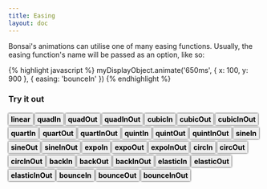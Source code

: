 ```yaml
---
title: Easing
layout: doc
---
```


<style>
#easing_functions {
  line-height: 2em;
}
#easing_functions a {
  padding: 3px 5px;
  background: #EEE;
  font-weight: 700;
  cursor: pointer;
  color: #000;
  text-decoration: none;
  box-shadow: 0 0 3px #000;
}
#easing_functions a:hover, #easing_functions a:focus, #easing_functions a.active {
  background: #000;
  color: #FFF;
}
</style>

Bonsai's animations can utilise one of many easing functions. Usually, the easing
function's name will be passed as an option, like so:

{% highlight javascript %}
myDisplayObject.animate('650ms', {
  x: 100,
  y: 900
}, {
  easing: 'bounceIn'
})
{% endhighlight %}

### Try it out

<script>

$(document).ready(function() {

  var code = "new Circle(150, 50, 30)\n  .fill('red')\n  .fill(gradient.radial(['rgba(0,0,0,0)', 'rgba(0,0,0,0.3)']))\n  .addTo(stage)\n  ";

  window.runnableEasing = new doc.Runnable({ height: 100, width: 700 });

  runnableEasing.dom.insertAfter('h3:first');

  function setEasing(easing) {
    runnableEasing.setEditableCode(code + ".animate('1s', { x: 500 }, { easing: '"+easing+"' });");
    runnableEasing.run();
  }

  var easingAnchors = $('#easing_functions a').attr('href', 'javascript:void 0;').click(function() {
    setEasing($(this).text());
    easingAnchors.removeClass('active');
    $(this).addClass('active');
  });

  easingAnchors.first().click();

});

</script>

<p id="easing_functions">
  <a>linear</a>
  <a>quadIn</a>
  <a>quadOut</a>
  <a>quadInOut</a>
  <a>cubicIn</a>
  <a>cubicOut</a>
  <a>cubicInOut</a>
  <a>quartIn</a>
  <a>quartOut</a>
  <a>quartInOut</a>
  <a>quintIn</a>
  <a>quintOut</a>
  <a>quintInOut</a>
  <a>sineIn</a>
  <a>sineOut</a>
  <a>sineInOut</a>
  <a>expoIn</a>
  <a>expoOut</a>
  <a>expoInOut</a>
  <a>circIn</a>
  <a>circOut</a>
  <a>circInOut</a>
  <a>backIn</a>
  <a>backOut</a>
  <a>backInOut</a>
  <a>elasticIn</a>
  <a>elasticOut</a>
  <a>elasticInOut</a>
  <a>bounceIn</a>
  <a>bounceOut</a>
  <a>bounceInOut</a>
</p>
